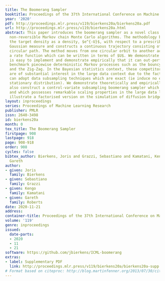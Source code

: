 ```yaml
---
title: The Boomerang Sampler
booktitle: Proceedings of the 37th International Conference on Machine Learning
year: '2020'
pdf: http://proceedings.mlr.press/v119/bierkens20a/bierkens20a.pdf
url: http://proceedings.mlr.press/v119/bierkens20a.html
abstract: This paper introduces the boomerang sampler as a novel class of continuous-time
  non-reversible Markov chain Monte Carlo algorithms. The methodology begins by representing
  the target density as a density, $e^{-U}$, with respect to a prescribed (usually)
  Gaussian measure and constructs a continuous trajectory consisting of a piecewise
  circular path. The method moves from one circular orbit to another according to
  a rate function which can be written in terms of $U$. We demonstrate that the method
  is easy to implement and demonstrate empirically that it can out-perform existing
  benchmark piecewise deterministic Markov processes such as the bouncy particle sampler
  and the Zig-Zag. In the Bayesian statistics context, these competitor algorithms
  are of substantial interest in the large data context due to the fact that they
  can adopt data subsampling techniques which are exact (ie induce no error in the
  stationary distribution). We demonstrate theoretically and empirically that we can
  also construct a control-variate subsampling boomerang sampler which is also exact,
  and which possesses remarkable scaling properties in the large data limit. We furthermore
  illustrate a factorised version on the simulation of diffusion bridges.
layout: inproceedings
series: Proceedings of Machine Learning Research
publisher: PMLR
issn: 2640-3498
id: bierkens20a
month: 0
tex_title: The Boomerang Sampler
firstpage: 908
lastpage: 918
page: 908-918
order: 908
cycles: false
bibtex_author: Bierkens, Joris and Grazzi, Sebastiano and Kamatani, Kengo and Roberts,
  Gareth
author:
- given: Joris
  family: Bierkens
- given: Sebastiano
  family: Grazzi
- given: Kengo
  family: Kamatani
- given: Gareth
  family: Roberts
date: 2020-11-21
address: 
container-title: Proceedings of the 37th International Conference on Machine Learning
volume: '119'
genre: inproceedings
issued:
  date-parts:
  - 2020
  - 11
  - 21
software: https://github.com/jbierkens/ICML-boomerang
extras:
- label: Supplementary PDF
  link: http://proceedings.mlr.press/v119/bierkens20a/bierkens20a-supp.pdf
# Format based on citeproc: http://blog.martinfenner.org/2013/07/30/citeproc-yaml-for-bibliographies/
---
```

